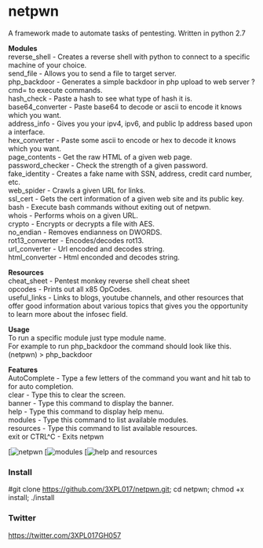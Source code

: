 # netpwn
A framework made to automate tasks of pentesting.
Written in python 2.7 <br />

__Modules__ <br />
reverse_shell - Creates a reverse shell with python to connect to a specific machine of your choice. <br />
send_file - Allows you to send a file to target server. <br />
php_backdoor - Generates a simple backdoor in php upload to web server ?cmd= to execute commands. <br />
hash_check - Paste a hash to see what type of hash it is. <br />
base64_converter - Paste base64 to decode or ascii to encode it knows which you want. <br />
address_info - Gives you your ipv4, ipv6, and public Ip address based upon a interface. <br />
hex_converter - Paste some ascii to encode or hex to decode it knows which you want. <br />
page_contents - Get the raw HTML of a given web page. <br />
password_checker - Check the strength of a given password. <br />
fake_identity - Creates a fake name with SSN, address, credit card number, etc. <br />
web_spider - Crawls a given URL for links. <br />
ssl_cert - Gets the cert information of a given web site and its public key. <br />
bash - Execute bash commands without exiting out of netpwn. <br />
whois - Performs whois on a given URL. <br />
crypto - Encrypts or decrypts a file with AES. <br />
no_endian - Removes endianness  on DWORDS. <br />
rot13_converter - Encodes/decodes rot13. <br />
url_converter - Url encoded and decodes string. <br />
html_converter - Html enconded and decodes string.

__Resources__ <br />
cheat_sheet - Pentest monkey reverse shell cheat sheet <br />
opcodes - Prints out all x85 OpCodes. <br />
useful_links - Links to blogs, youtube channels, and other resources that 
    offer good information about various topics that gives you the
    opportunity to learn more about the infosec field.

__Usage__ <br />
To run a specific module just type module name. <br />
For example to run php_backdoor the command should look like this. <br />
(netpwn) > php_backdoor

__Features__ <br />
AutoComplete - Type a few letters of the command you want and hit tab to for auto completion. <br />
clear - Type this to clear the screen. <br />
banner - Type this command to display the banner. <br />
help - Type this command to display help menu. <br />
modules - Type this command to list available modules. <br />
resources - Type this command to list available resources. <br />
exit or CTRL^C - Exits netpwn

[![netpwn](https://github.com/3XPL017/netpwn/blob/master/images/netpwn.png)
[![modules](https://github.com/3XPL017/netpwn/blob/master/images/modules.png)
[![help and resources](https://github.com/3XPL017/netpwn/blob/master/images/resources.png)


### Install
#git clone https://github.com/3XPL017/netpwn.git; cd netpwn; chmod +x install; ./install

### Twitter
https://twitter.com/3XPL017GH057
